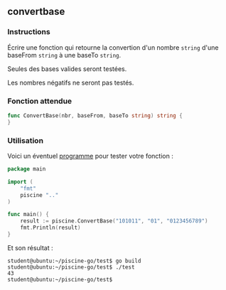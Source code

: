 ## convertbase

### Instructions

Écrire une fonction qui retourne la convertion d'un nombre `string` d'une baseFrom `string` à une baseTo `string`.

Seules des bases valides seront testées.

Les nombres négatifs ne seront pas testés.

### Fonction attendue

```go
func ConvertBase(nbr, baseFrom, baseTo string) string {
}
```

### Utilisation

Voici un éventuel [programme](TODO-LINK) pour tester votre fonction :

```go
package main

import (
	"fmt"
	piscine ".."
)

func main() {
	result := piscine.ConvertBase("101011", "01", "0123456789")
	fmt.Println(result)
}
```

Et son résultat :

```console
student@ubuntu:~/piscine-go/test$ go build
student@ubuntu:~/piscine-go/test$ ./test
43
student@ubuntu:~/piscine-go/test$
```
